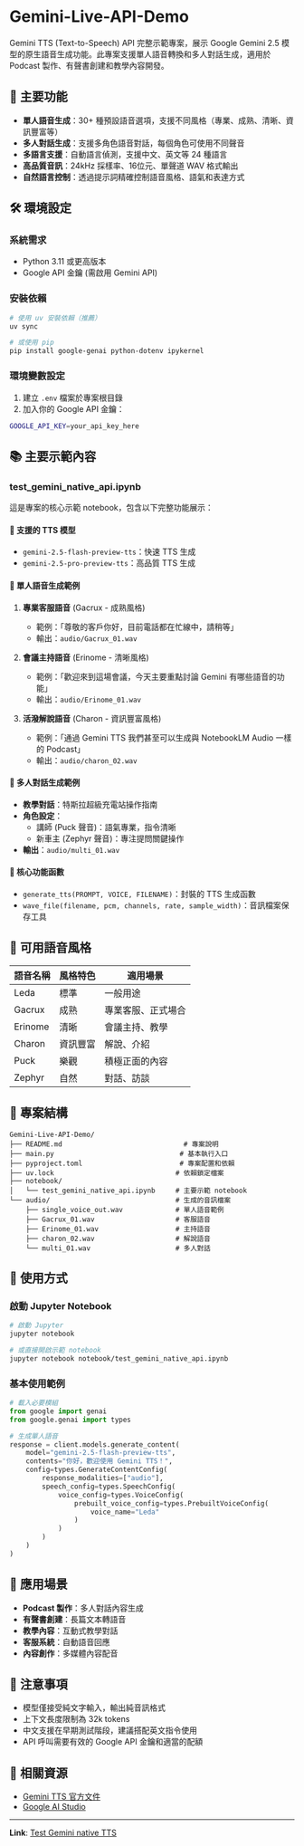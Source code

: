 # Gemini-Live-API-Demo

Gemini TTS (Text-to-Speech) API 完整示範專案，展示 Google Gemini 2.5 模型的原生語音生成功能。此專案支援單人語音轉換和多人對話生成，適用於 Podcast 製作、有聲書創建和教學內容開發。

## 🚀 主要功能

- **單人語音生成**：30+ 種預設語音選項，支援不同風格（專業、成熟、清晰、資訊豐富等）
- **多人對話生成**：支援多角色語音對話，每個角色可使用不同聲音
- **多語言支援**：自動語言偵測，支援中文、英文等 24 種語言
- **高品質音訊**：24kHz 採樣率、16位元、單聲道 WAV 格式輸出
- **自然語言控制**：透過提示詞精確控制語音風格、語氣和表達方式

## 🛠️ 環境設定

### 系統需求
- Python 3.11 或更高版本
- Google API 金鑰 (需啟用 Gemini API)

### 安裝依賴
```bash
# 使用 uv 安裝依賴（推薦）
uv sync

# 或使用 pip
pip install google-genai python-dotenv ipykernel
```

### 環境變數設定
1. 建立 `.env` 檔案於專案根目錄
2. 加入你的 Google API 金鑰：
```bash
GOOGLE_API_KEY=your_api_key_here
```

## 📚 主要示範內容

### test_gemini_native_api.ipynb

這是專案的核心示範 notebook，包含以下完整功能展示：

#### 🎯 **支援的 TTS 模型**
- `gemini-2.5-flash-preview-tts`：快速 TTS 生成
- `gemini-2.5-pro-preview-tts`：高品質 TTS 生成

#### 🎵 **單人語音生成範例**
1. **專業客服語音** (Gacrux - 成熟風格)
   - 範例：「尊敬的客戶你好，目前電話都在忙線中，請稍等」
   - 輸出：`audio/Gacrux_01.wav`

2. **會議主持語音** (Erinome - 清晰風格)  
   - 範例：「歡迎來到這場會議，今天主要重點討論 Gemini 有哪些語音的功能」
   - 輸出：`audio/Erinome_01.wav`

3. **活潑解說語音** (Charon - 資訊豐富風格)
   - 範例：「通過 Gemini TTS 我們甚至可以生成與 NotebookLM Audio 一樣的 Podcast」
   - 輸出：`audio/charon_02.wav`

#### 👥 **多人對話生成範例**
- **教學對話**：特斯拉超級充電站操作指南
- **角色設定**：
  - 講師 (Puck 聲音)：語氣專業，指令清晰
  - 新車主 (Zephyr 聲音)：專注提問關鍵操作
- **輸出**：`audio/multi_01.wav`

#### 🔧 **核心功能函數**
- `generate_tts(PROMPT, VOICE, FILENAME)`：封裝的 TTS 生成函數
- `wave_file(filename, pcm, channels, rate, sample_width)`：音訊檔案保存工具

## 🎨 可用語音風格

| 語音名稱 | 風格特色 | 適用場景 |
|---------|---------|----------|
| Leda | 標準 | 一般用途 |
| Gacrux | 成熟 | 專業客服、正式場合 |
| Erinome | 清晰 | 會議主持、教學 |
| Charon | 資訊豐富 | 解說、介紹 |
| Puck | 樂觀 | 積極正面的內容 |
| Zephyr | 自然 | 對話、訪談 |

## 📁 專案結構

```
Gemini-Live-API-Demo/
├── README.md                              # 專案說明
├── main.py                               # 基本執行入口
├── pyproject.toml                        # 專案配置和依賴
├── uv.lock                              # 依賴鎖定檔案
├── notebook/
│   └── test_gemini_native_api.ipynb     # 主要示範 notebook
└── audio/                               # 生成的音訊檔案
    ├── single_voice_out.wav             # 單人語音範例
    ├── Gacrux_01.wav                    # 客服語音
    ├── Erinome_01.wav                   # 主持語音
    ├── charon_02.wav                    # 解說語音
    └── multi_01.wav                     # 多人對話
```

## 🚀 使用方式

### 啟動 Jupyter Notebook
```bash
# 啟動 Jupyter
jupyter notebook

# 或直接開啟示範 notebook
jupyter notebook notebook/test_gemini_native_api.ipynb
```

### 基本使用範例
```python
# 載入必要模組
from google import genai
from google.genai import types

# 生成單人語音
response = client.models.generate_content(
    model="gemini-2.5-flash-preview-tts",
    contents="你好，歡迎使用 Gemini TTS！",
    config=types.GenerateContentConfig(
        response_modalities=["audio"],
        speech_config=types.SpeechConfig(
            voice_config=types.VoiceConfig(
                prebuilt_voice_config=types.PrebuiltVoiceConfig(
                    voice_name="Leda"
                )
            )
        )
    )
)
```

## 🎯 應用場景

- **Podcast 製作**：多人對話內容生成
- **有聲書創建**：長篇文本轉語音
- **教學內容**：互動式教學對話
- **客服系統**：自動語音回應
- **內容創作**：多媒體內容配音

## 📝 注意事項

- 模型僅接受純文字輸入，輸出純音訊格式
- 上下文長度限制為 32k tokens
- 中文支援在早期測試階段，建議搭配英文指令使用
- API 呼叫需要有效的 Google API 金鑰和適當的配額

## 🔗 相關資源

- [Gemini TTS 官方文件](https://ai.google.dev/gemini-api/docs/speech-generation)
- [Google AI Studio](https://aistudio.google.com/)

---

**Link**: [Test Gemini native TTS](notebook/test_gemini_native_api.ipynb)